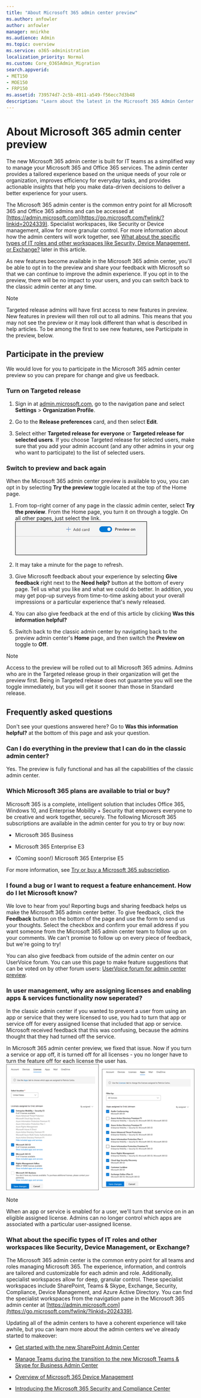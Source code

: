 ```yaml
---
title: "About Microsoft 365 admin center preview"
ms.author: anfowler
author: anfowler
manager: mnirkhe
ms.audience: Admin
ms.topic: overview
ms.service: o365-administration
localization_priority: Normal
ms.custom: Core_O365Admin_Migration
search.appverid:
- MET150
- MOE150
- FRP150
ms.assetid: 739574d7-2c5b-4911-a549-f56ecc7d3b48
description: "Learn about the latest in the Microsoft 365 Admin Center preview."
---
```


# About Microsoft 365 admin center preview

The new Microsoft 365 admin center is built for IT teams as a simplified way to manage your Microsoft 365 and Office 365 services. The admin center provides a tailored experience based on the unique needs of your role or organization, improves efficiency for everyday tasks, and provides actionable insights that help you make data-driven decisions to deliver a better experience for your users.
  
The Microsoft 365 admin center is the common entry point for all Microsoft 365 and Office 365 admins and can be accessed at [https://admin.microsoft.com](https://go.microsoft.com/fwlink/?linkid=2024339). Specialist workspaces, like Security or Device management, allow for more granular control. For more information about how the admin centers will work together, see [What about the specific types of IT roles and other workspaces like Security, Device Management, or Exchange?](#what-about-the-specific-types-of-it-roles-and-other-workspaces-like-security-device-management-or-exchange) later in this article. 
  
As new features become available in the Microsoft 365 admin center, you'll be able to opt in to the preview and share your feedback with Microsoft so that we can continue to improve the admin experience. If you opt in to the preview, there will be no impact to your users, and you can switch back to the classic admin center at any time.
  
> [!NOTE]
> Targeted release admins will have first access to new features in preview. New features in preview will then roll out to all admins. This means that you may not see the preview or it may look different than what is described in help articles. To be among the first to see new features, see Participate in the preview, below. 
    
## Participate in the preview
We would love for you to participate in the Microsoft 365 admin center preview so you can prepare for change and give us feedback.

### Turn on Targeted release

1. Sign in at [admin.microsoft.com](https://admin.microsoft.com), go to the navigation pane and select **Settings** \> **Organization Profile**.
    
2. Go to the **Release preferences** card, and then select **Edit**. 
    
3.  Select either **Targeted release for everyone** or **Targeted release for selected users**. If you choose Targeted release for selected users, make sure that you add your admin account (and any other admins in your org who want to participate) to the list of selected users.
    
### Switch to preview and back again

When the Microsoft 365 admin center preview is available to you, you can opt in by selecting **Try the preview** toggle located at the top of the Home page. 

1. From top-right corner of any page in the classic admin center, select **Try the preview**. From the Home page, you turn it on through a toggle. On all other pages, just select the link. <br/>![Screen capture: The Preview toggle from the Home page in Microsoft 365 Admin Center preview.](media/2f76101d-37bb-4bcf-8cba-a143e880cf94.png)

2. It may take a minute for the page to refresh. 

3. Give Microsoft feedback about your experience by selecting **Give feedback** right next to the **Need help?** button at the bottom of every page. Tell us what you like and what we could do better. In addition, you may get pop-up surveys from time-to-time asking about your overall impressions or a particular experience that's newly released. 

4. You can also give feedback at the end of this article by clicking **Was this information helpful?**

5. Switch back to the classic admin center by navigating back to the preview admin center's **Home** page, and then switch the **Preview on** toggle to **Off**.
   
> [!NOTE]
> Access to the preview will be rolled out to all Microsoft 365 admins. Admins who are in the Targeted release group in their organization will get the preview first. Being in Targeted release does not guarantee you will see the toggle immediately, but you will get it sooner than those in Standard release. 
   
## Frequently asked questions

Don't see your questions answered here? Go to **Was this information helpful?** at the bottom of this page and ask your question. 
  
### Can I do everything in the preview that I can do in the classic admin center?

Yes. The preview is fully functional and has all the capabilities of the classic admin center.
  
### Which Microsoft 365 plans are available to trial or buy?

Microsoft 365 is a complete, intelligent solution that includes Office 365, Windows 10, and Enterprise Mobility + Security that empowers everyone to be creative and work together, securely. The following Microsoft 365 subscriptions are available in the admin center for you to try or buy now:
  
- Microsoft 365 Business
    
- Microsoft 365 Enterprise E3
    
- (Coming soon!) Microsoft 365 Enterprise E5
    
For more information, see [Try or buy a Microsoft 365 subscription](try-or-buy-microsoft-365.md).
  
### I found a bug or I want to request a feature enhancement. How do I let Microsoft know?

We love to hear from you! Reporting bugs and sharing feedback helps us make the Microsoft 365 admin center better. To give feedback, click the **Feedback** button on the bottom of the page and use the form to send us your thoughts. Select the checkbox and confirm your email address if you want someone from the Microsoft 365 admin center team to follow up on your comments. We can't promise to follow up on every piece of feedback, but we're going to try! 
  
You can also give feedback from outside of the admin center on our UserVoice forum. You can use this page to make feature suggestions that can be voted on by other forum users: [UserVoice forum for admin center preview](https://go.microsoft.com/fwlink/?linkid=2024994).
  
### In user management, why are assigning licenses and enabling apps & services functionality now seperated?

In the classic admin center if you wanted to prevent a user from using an app or service that they were licensed to use, you had to turn that app or service off for every assigned license that included that app or service. Microsoft received feedback that this was confusing, because the admins thought that they had turned off the service.

In Microsoft 365 admin center preview, we fixed that issue. Now if you turn a service or app off, it is turned off for all licenses - you no longer have to turn the feature off for each license the user has. <br/>![Sceen capture showing the side-by-side comparison of the Licenses and Apps tabs in the user details pane.](media/488955e9-5d5c-447f-80f2-3a63c71fd3e5.png)

> [!NOTE]
> When an app or service is enabled for a user, we'll turn that service on in an eligible assigned license.  Admins can no longer control which apps are associated with a particular user-assigned license. 

### What about the specific types of IT roles and other workspaces like Security, Device Management, or Exchange?

The Microsoft 365 admin center is the common entry point for all teams and roles managing Microsoft 365. The experience, information, and controls are tailored and customizable for each admin and role. Additionally, specialist workspaces allow for deep, granular control. These specialist workspaces include SharePoint, Teams &amp; Skype, Exchange, Security, Compliance, Device Management, and Azure Active Directory. You can find the specialist workspaces from the navigation pane in the Microsoft 365 admin center at [https://admin.microsoft.com](https://go.microsoft.com/fwlink/?linkid=2024339).
  
Updating all of the admin centers to have a coherent experience will take awhile, but you can learn more about the admin centers we've already started to makeover:
  
- [Get started with the new SharePoint Admin Center](https://go.microsoft.com/fwlink/?linkid=2024186)
    
- [Manage Teams during the transition to the new Microsoft Teams &amp; Skype for Business Admin Center](https://go.microsoft.com/fwlink/?linkid=2024308)
    
- [Overview of Microsoft 365 Device Management](https://go.microsoft.com/fwlink/?linkid=2006262)
    
- [Introducing the Microsoft 365 Security and Compliance Center](https://go.microsoft.com/fwlink/?linkid=2025413)
    


